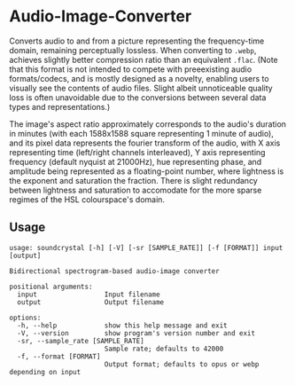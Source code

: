 # Audio-Image-Converter

Converts audio to and from a picture representing the frequency-time domain, remaining perceptually lossless. When converting to `.webp`, achieves slightly better compression ratio than an equivalent `.flac`. (Note that this format is not intended to compete with preeexisting audio formats/codecs, and is mostly designed as a novelty, enabling users to visually see the contents of audio files. Slight albeit unnoticeable quality loss is often unavoidable due to the conversions between several data types and representations.)

The image's aspect ratio approximately corresponds to the audio's duration in minutes (with each 1588x1588 square representing 1 minute of audio), and its pixel data represents the fourier transform of the audio, with X axis representing time (left/right channels interleaved), Y axis representing frequency (default nyquist at 21000Hz), hue representing phase, and amplitude being represented as a floating-point number, where lightness is the exponent and saturation the fraction. There is slight redundancy between lightness and saturation to accomodate for the more sparse regimes of the HSL colourspace's domain.

## Usage
```
usage: soundcrystal [-h] [-V] [-sr [SAMPLE_RATE]] [-f [FORMAT]] input [output]

Bidirectional spectrogram-based audio-image converter

positional arguments:
  input                 Input filename
  output                Output filename

options:
  -h, --help            show this help message and exit
  -V, --version         show program's version number and exit
  -sr, --sample_rate [SAMPLE_RATE]
                        Sample rate; defaults to 42000
  -f, --format [FORMAT]
                        Output format; defaults to opus or webp depending on input
```